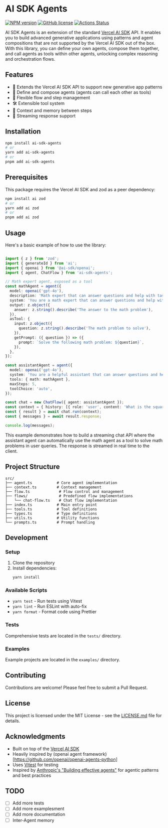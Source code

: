 # AI SDK Agents

[![NPM version](https://img.shields.io/npm/v/ai-sdk-agents.svg)](https://npmjs.org/package/ai-sdk-agents) [![GitHub license](https://img.shields.io/badge/license-MIT-blue.svg)](https://github.com/facebook/react/blob/main/LICENSE) [![Actions Status](https://github.com/sslava/ai-sdk-agents/workflows/release/badge.svg)](https://github.com/sslava/ai-sdk-agents/actions)

AI SDK Agents is an extension of the standard [Vercel AI SDK](https://sdk.vercel.ai/docs) API. It enables you to build advanced generative applications using patterns and agent compositions that are not supported by the Vercel AI SDK out of the box. With this library, you can define your own agents, compose them together, and call agents as tools within other agents, unlocking complex reasoning and orchestration flows.

## Features

- 🚀 Extends the Vercel AI SDK API to support new generative app patterns
- 🤖 Define and compose agents (agents can call each other as tools)
- 🔄 Flexible flow and step management
- 🛠️ Extensible tool system
- 📝 Context and memory between steps
- 🔄 Streaming response support

## Installation

```bash
npm install ai-sdk-agents
# or
yarn add ai-sdk-agents
# or
pnpm add ai-sdk-agents
```

## Prerequisites

This package requires the Vercel AI SDK and zod as a peer dependency:

```bash
npm install ai zod
# or
yarn add ai zod
# or
pnpm add ai zod
```

## Usage

Here's a basic example of how to use the library:

```typescript

import { z } from 'zod';
import { generateId } from 'ai';
import { openai } from '@ai-sdk/openai';
import { agent, ChatFlow } from 'ai-sdk-agents';

// Math expert agent, exposed as a tool
const mathAgent = agent({
  model: openai('gpt-4o'),
  description: 'Math expert that can answer questions and help with tasks.',
  system: 'You are a math expert that can answer questions and help with tasks.',
  output: z.object({
    answer: z.string().describe('The answer to the math problem'),
  }),
  asTool: {
    input: z.object({
      question: z.string().describe('The math problem to solve'),
    }),
    getPrompt: ({ question }) => ({
      prompt: `Solve the following math problem: ${question}`,
    }),
  },
});

const assistantAgent = agent({
  model: openai('gpt-4o'),
  system: 'You are a helpful assistant that can answer questions and help with tasks.',
  tools: { math: mathAgent },
  maxSteps: 5,
  toolChoice: 'auto',
});

const chat = new ChatFlow({ agent: assistantAgent });
const context = { history: [{ role: 'user', content: 'What is the square root of 144?' }] };
const { result } = await chat.run(context);
const { messages } = await result.response;

console.log(messages);

```

This example demonstrates how to build a streaming chat API where the assistant agent can automatically use the math agent as a tool to solve math problems in user queries. The response is streamed in real time to the client.

## Project Structure

```
src/
├── agent.ts           # Core agent implementation
├── context.ts         # Context management
├── flow.ts             # Flow control and management
├── flows/              # Predefined flow implementations
│   └── chat-flow.ts    # Chat flow implementation
├── index.ts           # Main entry point
├── tools.ts           # Tool definitions
├── types.ts           # Type definitions
├── utils.ts           # Utility functions
└── prompts.ts         # Prompt handling
```

## Development

### Setup

1. Clone the repository
2. Install dependencies:
   ```bash
   yarn install
   ```

### Available Scripts

- `yarn test` - Run tests using Vitest
- `yarn lint` - Run ESLint with auto-fix
- `yarn format` - Format code using Prettier

### Tests

Comprehensive tests are located in the `tests/` directory.

### Examples

Example projects are located in the `examples/` directory.

## Contributing

Contributions are welcome! Please feel free to submit a Pull Request.

## License

This project is licensed under the MIT License - see the [LICENSE.md](LICENSE.md) file for details.

## Acknowledgments

- Built on top of the [Vercel AI SDK](https://sdk.vercel.ai/docs)
- Heavily inspired by (openai agent framework)[https://github.com/openai/openai-agents-python]
- Uses [Vitest](https://vitest.dev/) for testing
- Inspired by [Anthropic's "Building effective agents"](https://www.anthropic.com/engineering/building-effective-agents) for agentic patterns and best practices

## TODO

- [ ] Add more tests
- [ ] Add more examplesment
- [ ] Add more documentation
- [ ] Inter-Agent memory
